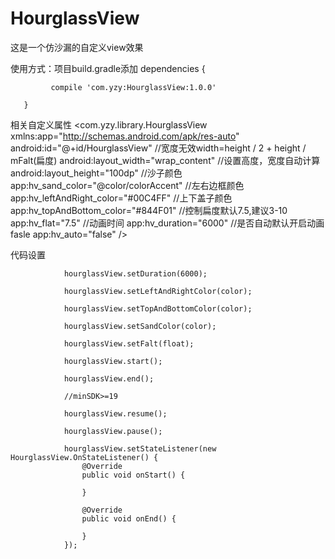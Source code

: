 # HourglassView
这是一个仿沙漏的自定义view效果

使用方式：项目build.gradle添加
       dependencies {

             compile 'com.yzy:HourglassView:1.0.0'

       }



相关自定义属性
      <com.yzy.library.HourglassView
           xmlns:app="http://schemas.android.com/apk/res-auto"
           android:id="@+id/HourglassView"
           //宽度无效width=height / 2 + height / mFalt(扁度)
           android:layout_width="wrap_content"
           //设置高度，宽度自动计算
           android:layout_height="100dp"
           //沙子颜色
           app:hv_sand_color="@color/colorAccent"
           //左右边框颜色
           app:hv_leftAndRight_color="#00C4FF"
           //上下盖子颜色
           app:hv_topAndBottom_color="#844F01"
           //控制扁度默认7.5,建议3-10
           app:hv_flat="7.5"
           //动画时间
           app:hv_duration="6000"
           //是否自动默认开启动画fasle
           app:hv_auto="false"
            />

代码设置

                hourglassView.setDuration(6000);

                hourglassView.setLeftAndRightColor(color);

                hourglassView.setTopAndBottomColor(color);

                hourglassView.setSandColor(color);

                hourglassView.setFalt(float);

                hourglassView.start();

                hourglassView.end();

                //minSDK>=19

                hourglassView.resume();

                hourglassView.pause();

                hourglassView.setStateListener(new HourglassView.OnStateListener() {
                    @Override
                    public void onStart() {

                    }

                    @Override
                    public void onEnd() {

                    }
                });